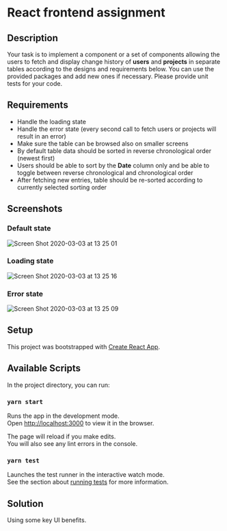 # React frontend assignment

## Description

Your task is to implement a component or a set of components allowing the users to fetch and display change history of **users** and **projects** in separate tables according to the designs and requirements below. You can use the provided packages and add new ones if necessary. Please provide unit tests for your code.

## Requirements

- Handle the loading state
- Handle the error state (every second call to fetch users or projects will result in an error)
- Make sure the table can be browsed also on smaller screens
- By default table data should be sorted in reverse chronological order (newest first)
- Users should be able to sort by the **Date** column only and be able to toggle between reverse chronological and chronological order
- After fetching new entries, table should be re-sorted according to currently selected sorting order

## Screenshots

### Default state

![Screen Shot 2020-03-03 at 13 25 01](https://user-images.githubusercontent.com/3663640/75771396-919e6600-5d52-11ea-96db-7a6c5e71c780.png)

### Loading state

![Screen Shot 2020-03-03 at 13 25 16](https://user-images.githubusercontent.com/3663640/75771400-93682980-5d52-11ea-9439-dfeea61e24a4.png)

### Error state

![Screen Shot 2020-03-03 at 13 25 09](https://user-images.githubusercontent.com/3663640/75771398-92cf9300-5d52-11ea-8d06-660cd55bb1a1.png)

## Setup

This project was bootstrapped with [Create React App](https://github.com/facebook/create-react-app).

## Available Scripts

In the project directory, you can run:

### `yarn start`

Runs the app in the development mode.<br />
Open [http://localhost:3000](http://localhost:3000) to view it in the browser.

The page will reload if you make edits.<br />
You will also see any lint errors in the console.

### `yarn test`

Launches the test runner in the interactive watch mode.<br />
See the section about [running tests](https://facebook.github.io/create-react-app/docs/running-tests) for more information.

## Solution

Using some key UI benefits.
